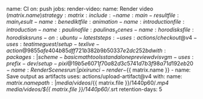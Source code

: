 name: CI
on: push
jobs:
  render-video:
    name: Render video (${{ matrix.name }})
    strategy:
      matrix:
        include:
          - name: main-result
            file: main_result
          - name: benedikt
            file: animation
          - name: introduction
            file: introduction
          - name: paulina
            file: paulinas_scenes
          - name: horodisks
            file: horodisks
    runs-on: ubuntu-latest
    steps:
      - uses: actions/checkout@v4
      - uses: teatimeguest/setup-texlive-action@9855afe404b85dff721b382b9b50337e2dc252bd
        with:
          packages: |
            scheme-basic
            mathtools
            standalone
            preview
            dvisvgm
      - uses: prefix-dev/setup-pixi@19b5e6071f70a82d3c5741d7b3f98a71d192eb20
      - name: Render Scenes
        run: |
          pixi run ci-render-${{ matrix.name }}
      - name: Save output as artifacts
        uses: actions/upload-artifact@v4
        with:
          name: ${{ matrix.name }}
          path: |
            media/videos/${{ matrix.file }}/1440p60/*.mp4
            media/videos/${{ matrix.file }}/1440p60/*.srt
          retention-days: 5
          
